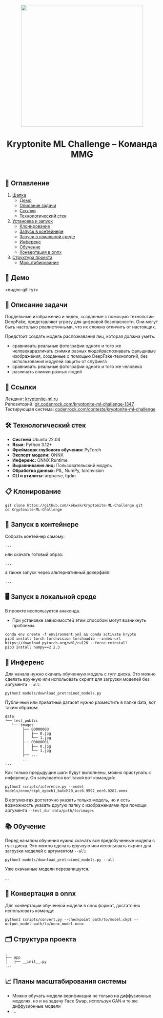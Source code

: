 <p align="center">
    <img src="https://github.com/user-attachments/assets/0ede8943-9d0c-4973-a828-91885a503f55" width="400">
</p>

<h1 align="center">Kryptonite ML Challenge – Команда MMG</h1>
<br>

## 📝 Оглавление

1. [Шапка](#демо)
    - [Демо](#демо)
    - [Описание задачи](#описание-задачи)
    - [Ссылки](#ссылки)
    - [Технологический стек](#технологический-стек)
    <!-- - [Состав команды]() -->
2. [Установка и запуск](#клонирование)
    - [Клонирование](#клонирование)
    - [Запуск в контейнере](#запуск-в-контейнере)
    - [Запуск в локальной среде](запуск-в-локальной-среде)
    - [Инференс](#инференс)
    - [Обучение](#обучение)
    - [Конвертация в onnx](#конвертация-в-onnx)
3. [Структура проекта](#структура-проекта)
    - [Масштабирование](#планы-масштабирования-системы)

## 🎥 Демо
<видео-gif тут>

## 🧐 Описание задачи
Поддельные изображения и видео, созданные с помощью технологии DeepFake, представляют угрозу для цифровой безопасности. Они могут быть настолько реалистичными, что их сложно отличить от настоящих.

Предстоит создать модель распознавания лиц, которая должна уметь:

* сравнивать реальные фотографии одного и того же человекаразличать снимки разных людейраспознавать фальшивые изображения, созданные с помощью DeepFake-технологий, без использования модулей защиты от спуфинга
* сравнивать реальные фотографии одного и того же человека
* различать снимки разных людей

## 🔗 Ссылки
Лендинг: [kryptonite-ml.ru](https://kryptonite-ml.ru) \
Репозиторий: [git.codenrock.com/kryptonite-ml-challenge-1347](https://git.codenrock.com/kryptonite-ml-challenge-1347) \
Тестирующая система: [codenrock.com/contests/kryptonite-ml-challenge](https://codenrock.com/contests/kryptonite-ml-challenge/)

<!-- ## Состав команды
* **Денис Маликов** – DA
* **Артём Таратин** – Капитан, DS
* **Даниил Аль-Натор** – DS
* **Илья Обухов** – DE -->

## 🛠 Технологический стек
- **Система** Ubuntu 22.04
- **Язык:** Python 3.12+
- **Фреймворк глубокого обучения:** PyTorch
- **Экспорт модели:** ONNX
- **Инференс:** ONNX Runtime
- **Выравнивание лиц:** Пользовательский модуль
- **Обработка данных:** PIL, NumPy, torchvision
- **CLI и утилиты:** argparse, tqdm

## 📋 Клонирование
```nushell
git clone https://github.com/kekwak/Kryptonite-ML-Challenge.git
cd Kryptonite-ML-Challenge
```

## 🐳 Запуск в контейнере
Собрать контейнер самому:
```nushell
...
```
или скачать готовый образ:
```nushell
...
```
а также запуск через альтернативный докерфайл:
```nushell
...
```

## 🖥 Запуск в локальной среде
В проекте исспользуется анаконда.
* При установке зависимостей этим способом могут возникнуть проблемы.

```nushell
conda env create -f environment.yml && conda activate krypto
pip3 install torch torchvision torchaudio --index-url https://download.pytorch.org/whl/cu126 --force-reinstall
pip3 install numpy==2.2.3
```

## 🤖 Инференс

Для начала нужно скачать обученную модель с гугл диска. Это можно сделать вручную или испольовать скрипт для загрузки моделей без аргумента `--all`:
```nushell
python3 models/download_pretrained_models.py
```

Публичный или приватный датасет нужно разместить в папке data, вот таким образом:
```nushell
data
└── test_public
   └── images
        ├── 00000000
        │   ├── 0.jpg
        │   └── 1.jpg
        ├── 00000001
        │   ├── 0.jpg
        │   └── 1.jpg
        ├── ...
        ...
...
```

Как только предыдущие шаги будут выполнены, можно приступать к инференсу. Он запускается вот такой вот командой:
```nushell
python3 scripts/inference.py --model models/onnx/ckpt_epoch1_batch20_acc0.9597_eer0.0282.onnx
```
В аргументах достаточно указать только модель, но и есть возможность указать другую папку с изображениями при помощи аргумента `--test_dir data/path/to/images`

## 📚 Обучение

Перед началом обучения нужно скачать все предобученные модели с гугл диска. Это можно сделать вручную или испольовать скрипт для загрузки моделей с аргументом `--all`:
```nushell
python3 models/download_pretrained_models.py --all
```
Уже скачанные модели перезапишутся.

...

## 🔄 Конвертация в onnx

Для конвертации обученной модели в onnx формат, достаточно использовать команду:
```nushell
python3 scripts/convert.py --checkpoint path/to/model.ckpt --output_model path/to/onnx_model.onnx
```

## 🗂 Структура проекта
```nushell
.
├── app
│   ├── __init__.py
...
```

## 📈 Планы масштабирования системы
- Можно обучать модели верификации не только на диффузионных моделях, но и на задачу Face Swap, используя GAN и те же диффузионные модели
- ...
